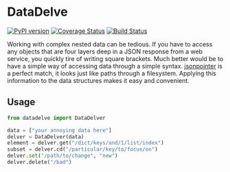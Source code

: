 # DataDelve
[![PyPI version](https://badge.fury.io/py/datadelve.svg)](https://badge.fury.io/py/datadelve)
[![Coverage Status](https://coveralls.io/repos/github/the-nick-of-time/datadelve/badge.svg?branch=master)](https://coveralls.io/github/the-nick-of-time/datadelve?branch=master)
[![Build Status](https://travis-ci.org/the-nick-of-time/datadelve.svg?branch=master)](https://travis-ci.org/the-nick-of-time/datadelve)

Working with complex nested data can be tedious. If you have to access any objects that are four layers deep in a JSON response from a web service, you quickly tire of writing square brackets.
Much better would be to have a simple way of accessing data through a simple syntax. 
[jsonpointer](https://tools.ietf.org/html/rfc6901) is a perfect match, it looks just like paths through a filesystem.
Applying this information to the data structures makes it easy and convenient.

## Usage

```python
from datadelve import DataDelver

data = ["your annoying data here"]
delver = DataDelver(data)
element = delver.get("/dict/keys/and/1/list/index")
subset = delver.cd("/particular/key/to/focus/on")
delver.set("/path/to/change", "new")
delver.delete("/bad")
```
